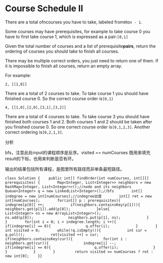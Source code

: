 # Course Schedule II

There are a total ofncourses you have to take, labeled from`0`to`n - 1`.

Some courses may have prerequisites, for example to take course 0 you have to first take course 1, which is expressed as a pair:`[0,1]`

Given the total number of courses and a list of prerequisite**pairs**, return the ordering of courses you should take to finish all courses.

There may be multiple correct orders, you just need to return one of them. If it is impossible to finish all courses, return an empty array.

For example:

```text
2, [[1,0]]
```

There are a total of 2 courses to take. To take course 1 you should have finished course 0. So the correct course order is`[0,1]`

```text
4, [[1,0],[2,0],[3,1],[3,2]]
```

There are a total of 4 courses to take. To take course 3 you should have finished both courses 1 and 2. Both courses 1 and 2 should be taken after you finished course 0. So one correct course order is`[0,1,2,3]`. Another correct ordering is`[0,2,1,3]`.

分析

bfs，注意此处input的课程顺序是反序。visited == numCourses 既用来填充result的下标，也用来判断是否有环。

输出的结果包括所有课程，是图里所有路径而非单条最短路径。

```text
class Solution {    public int[] findOrder(int numCourses, int[][] prerequisites) {        Map<Integer, List<Integer>> neighbors = new HashMap<Integer, List<Integer>>();//node and its neighbors        Queue<Integer> q = new LinkedList<Integer>();//bfs        int[] indegree = new int[numCourses];//indegree出度        int[] ret = new int[numCourses];        for(int[] p : prerequisites){            indegree[p[0]] ++;            if(neighbors.containsKey(p[1])){                neighbors.get(p[1]).add(p[0]);            }else{                List<Integer> ns = new ArrayList<Integer>();                ns.add(p[0]);                neighbors.put(p[1], ns);            }        }        for(int i = 0; i < indegree.length; i ++){            if(indegree[i] == 0){                q.offer(i);            }        }        int visited = 0;        while(!q.isEmpty()){            int cur = q.poll();            ret[visited ++] = cur;            if(neighbors.containsKey(cur)){              for(int i : neighbors.get(cur)){                indegree[i] --;                if(indegree[i] == 0){                    q.offer(i);                }            }            }        }         return visited == numCourses ? ret : new int[0];    }}
```

